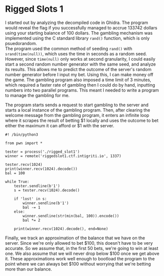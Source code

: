 # Rigged Slots 1
I started out by analyzing the decompiled code in Ghidra.  The program would reveal the flag if you successfully managed to accrue 133742 dollars using your starting balance of 100 dollars.  The gambling mechanism was implemented using the C standard library `rand()` function, which is only psuedorandom.  
The program used the common method of seeding `rand()` with `srand(time(null))`, which uses the time in seconds as a random seed. However, since `time(null)` only works at second granularity, I could easily start a second random number generator with the same seed, and analyze its results.  This allows me to predict the outcome of the server's random number generator before I input my bet.  Using this, I can make money off the game.
The gambling program also imposed a time limit of 3 minutes, which required a faster rate of gambling then I could do by hand, inputting numbers into two parallel programs. This meant I needed to write a program to manage the gambling for me.

The program starts sends a request to start gambling to the server and starts a local instance of the gambling program.  Then, after clearing the welcome message from the gambling program, it enters an infinite loop where it scrapes the result of betting $1 locally and uses the outcome to bet either the maximum it can afford or $1 with the server.

```python3
#! /bin/python3

from pwn import *

tester = process('./rigged_slot1')
winner = remote('riggedslot1.ctf.intigriti.io', 1337)

tester.recv(1024)
print(winner.recv(1024).decode())
bal = 100

while True:
    tester.sendline(b'1')
    s = tester.recv(1024).decode()

    if 'lost' in s:
        winner.sendline(b'1')
        bal -= 1
    else:
        winner.sendline(str(min(bal, 100)).encode())
        bal *= 2

    print(winner.recv(1024).decode(), end=None)
```

Finally, we track an approximation of the balance that we have on the server. Since we're only allowed to bet $100, this doesn't have to be very accurate.  So we assume that, in the first 50 bets, we're going to win at least one.  We also assume that we will never drop below $100 once we get above it.  These approximations work well enough to bootload the program to the point where we can always bet $100 without worrying that we're betting more than our balance.
